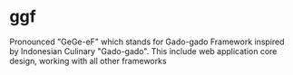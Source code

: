 ggf
===

Pronounced "GeGe-eF" which stands for Gado-gado Framework inspired by Indonesian Culinary "Gado-gado". This include web application core design, working with all other frameworks
